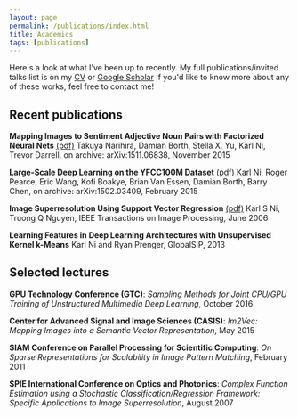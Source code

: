 ```yaml
---
layout: page
permalink: /publications/index.html
title: Academics
tags: [publications]
---
```


Here's a look at what I've been up to recently. My full publications/invited talks list is on my 
[CV](https://drive.google.com/file/d/0B_jR_71Z9vd_ODdqRGdwSXExQ00/view?usp=sharing) or [Google Scholar](https://scholar.google.com/citations?user=T1w7OIQAAAAJ&hl=en)
If you'd like to know more about any of these works, feel free to contact me!

## Recent publications

**Mapping Images to Sentiment Adjective Noun Pairs with Factorized Neural Nets**  [(pdf)](http://arxiv.org/pdf/1511.06838v1)
Takuya Narihira, Damian Borth, Stella X. Yu, Karl Ni, Trevor Darrell,
on archive: arXiv:1511.06838, November 2015

**Large-Scale Deep Learning on the YFCC100M Dataset** [(pdf)](http://arxiv.org/abs/1502.03409)
Karl Ni, Roger Pearce, Eric Wang, Kofi Boakye, Brian Van Essen, Damian Borth, Barry Chen,
on archive: arXiv:1502.03409, February 2015

**Image Superresolution Using Support Vector Regression** [(pdf)](http://www.znu.ac.ir/data/members/fazli_saeid/DIP/Paper/ISSUE6/04200763.pdf)
Karl S Ni, Truong Q Nguyen, 
IEEE Transactions on Image Processing, June 2006

**Learning Features in Deep Learning Architectures with Unsupervised Kernel k-Means** 
Karl Ni and Ryan Prenger,
GlobalSIP, 2013


## Selected lectures

**GPU Technology Conference (GTC)**:
*Sampling Methods for Joint CPU/GPU Training of Unstructured Multimedia Deep Learning*, October 2016


**Center for Advanced Signal and Image Sciences (CASIS)**:
*Im2Vec: Mapping Images into a Semantic Vector Representation*, May 2015

**SIAM Conference on Parallel Processing for Scientific Computing**: 
*On Sparse Representations for Scalability in Image Pattern Matching*, February 2011

**SPIE International Conference on Optics and Photonics**: 
*Complex Function Estimation using a Stochastic Classification/Regression Framework: Specific Applications to Image Superresolution*, August 2007


